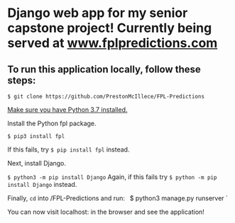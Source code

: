 # Django web app for my senior capstone project! Currently being served at www.fplpredictions.com

## To run this application locally, follow these steps:

`$ git clone https://github.com/PrestonMcIllece/FPL-Predictions`

[Make sure you have Python 3.7 installed.](https://www.python.org/downloads/)

Install the Python fpl package.

`$ pip3 install fpl`

If this fails, try `$ pip install fpl` instead.

Next, install Django.

`$ python3 -m pip install Django` Again, if this fails try `$ python -m pip install Django` instead.

Finally, `cd` into /FPL-Predictions and run:
 `
`$ python3 manage.py runserver <port number>` 
  
You can now visit localhost:<port number> in the browser and see the application!
